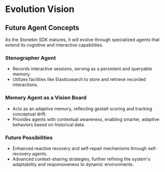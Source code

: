 # Evolution Vision

## Future Agent Concepts

As the Stonekin SDK matures, it will evolve through specialized agents that extend its cognitive and interactive capabilities.

### Stenographer Agent

* Records interactive sessions, serving as a persistent and queryable memory.
* Utilizes facilities like Elasticsearch to store and retrieve recorded interactions.

### Memory Agent as a Vision Board

* Acts as an adaptive memory, reflecting gestalt scoring and tracking conceptual drift.
* Provides agents with contextual awareness, enabling smarter, adaptive behaviors based on historical data.

### Future Possibilities

* Enhanced reactive recovery and self-repair mechanisms through self-recovery agents.
* Advanced context-sharing strategies, further refining the system's adaptability and responsiveness to dynamic environments.
